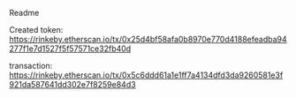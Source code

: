 Readme

Created token: https://rinkeby.etherscan.io/tx/0x25d4bf58afa0b8970e770d4188efeadba94277f1e7d1527f5f57571ce32fb40d

transaction: https://rinkeby.etherscan.io/tx/0x5c6ddd61a1e1ff7a4134dfd3da9260581e3f921da587641dd302e7f8259e84d3
